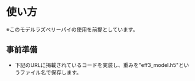 # 使い方
※このモデルラズベリーパイの使用を前提としています。

## 事前準備
- 下記のURLに掲載されているコードを実装し、重みを"eff3_model.h5"というファイル名で保存します。
